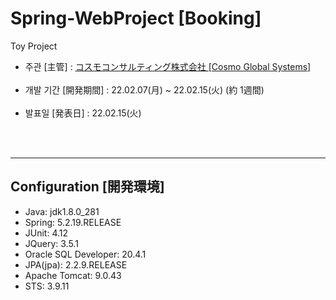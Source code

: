 # Spring-WebProject [Booking]<br>
Toy Project
 
 <p>
  <ul>
    <li>주관 [主管] : <a href = "http://www.cosmo-global.com//">コスモコンサルティング株式会社 [Cosmo Global Systems]</a></li>
    <br>
    <li>개발 기간 [開発期間] : 22.02.07(月) ~ 22.02.15(火) (約 1週間)</li>
    <br>
    <li>발표일 [発表日] : 22.02.15(火) <sub></sub></li>
  </ul>
</p>
<br>
<br>


<hr>
  <h2>Configuration [開発環境]</h2>
  <ul>
    <li>Java: jdk1.8.0_281</li>
    <li>Spring: 5.2.19.RELEASE</li>
    <li>JUnit: 4.12</li>
    <li>JQuery: 3.5.1</li>
    <li>Oracle SQL Developer: 20.4.1</li>
    <li>JPA(jpa): 2.2.9.RELEASE</li>
    <li>Apache Tomcat: 9.0.43</li>
    <li>STS: 3.9.11</li>
  </ul>
